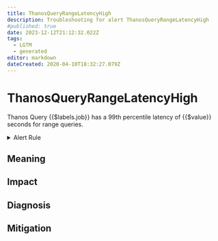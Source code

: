 ```yaml
---
title: ThanosQueryRangeLatencyHigh
description: Troubleshooting for alert ThanosQueryRangeLatencyHigh
#published: true
date: 2023-12-12T21:12:32.022Z
tags: 
  - LGTM
  - generated
editor: markdown
dateCreated: 2020-04-10T18:32:27.079Z
---
```


# ThanosQueryRangeLatencyHigh

Thanos Query {{$labels.job}} has a 99th percentile latency of {{$value}} seconds for range queries.

<details>
  <summary>Alert Rule</summary>

{{% rule "thanos/thanos-query.yml" "ThanosQueryRangeLatencyHigh" %}}

{{% comment %}}

```yaml
alert: ThanosQueryRangeLatencyHigh
expr: (histogram_quantile(0.99, sum by (job, le) (rate(http_request_duration_seconds_bucket{job=~".*thanos-query.*", handler="query_range"}[5m]))) > 90 and sum by (job) (rate(http_request_duration_seconds_count{job=~".*thanos-query.*", handler="query_range"}[5m])) > 0)
for: 10m
labels:
    severity: critical
annotations:
    summary: Thanos Query Range Latency High (instance {{ $labels.instance }})
    description: |-
        Thanos Query {{$labels.job}} has a 99th percentile latency of {{$value}} seconds for range queries.
          VALUE = {{ $value }}
          LABELS = {{ $labels }}
    runbook: https://github.com/srerun/prometheus-alerts/blob/main/content/runbooks/thanos-query/ThanosQueryRangeLatencyHigh.md

```

{{% /comment %}}

</details>


## Meaning
[//]: # "Short paragraph that explains what the alert means"


## Impact
[//]: # "What could / will happen if the alert is not addressed"



## Diagnosis
[//]: # "Steps to take to identify the cause of the problem"



## Mitigation
[//]: # "The steps necessary to resolve the alert"
